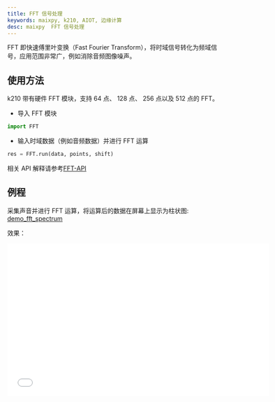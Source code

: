 ```yaml
---
title: FFT 信号处理
keywords: maixpy, k210, AIOT, 边缘计算
desc: maixpy  FFT 信号处理
---
```



FFT 即快速傅里叶变换（Fast Fourier Transform），将时域信号转化为频域信号，应用范围非常广，例如消除音频图像噪声。

## 使用方法

k210 带有硬件 FFT 模块，支持 64 点、 128 点、 256 点以及 512 点的 FFT。

* 导入 FFT 模块

```python
import FFT
```

* 输入时域数据（例如音频数据）并进行 FFT 运算

```python
res = FFT.run(data, points, shift)
```

相关 API 解释请参考[FFT-API](../../api_reference/Maix/fft.md)

## 例程

采集声音并进行 FFT 运算，将运算后的数据在屏幕上显示为柱状图: [demo_fft_spectrum](https://github.com/sipeed/MaixPy_scripts/blob/master/hardware/demo_fft_spectrum.py)

效果：
<iframe width="600" height="350"  src="//player.bilibili.com/player.html?aid=44617696&cid=78104545&page=1" scrolling="no" border="0" frameborder="no" framespacing="0" allowfullscreen="true"> </iframe>


